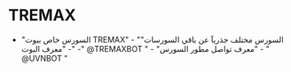# TREMAX
- "السورس خاص ببوت TREMAX" - "السورس مختلف جذريآ عن باقي السورسات" - "معرف البوت" -" @TREMAXBOT " - "معرف تواصل مطور السورس" - " @UVNBOT "
